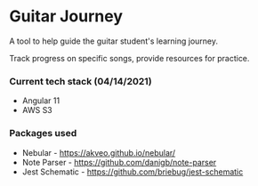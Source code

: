 # Guitar Journey

A tool to help guide the guitar student's learning journey.

Track progress on specific songs, provide resources for practice.

### Current tech stack (04/14/2021)
- Angular 11
- AWS S3

### Packages used
- Nebular - https://akveo.github.io/nebular/
- Note Parser - https://github.com/danigb/note-parser
- Jest Schematic - https://github.com/briebug/jest-schematic


